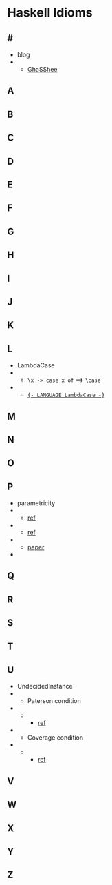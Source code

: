 # Haskell Idioms

## \#
* blog
* + [GhaSShee](https://ghassheee.github.io/)

## A


## B



## C


## D



## E


## F



## G


## H



## I



## J



## K


## L
* LambdaCase
* + `\x -> case x of` ==> `\case`
* + [`{- LANGUAGE LambdaCase -}`](http://storm-country.com/blog/LambdaCase)


## M



## N



## O


## P
* parametricity
* + [ref](https://www.well-typed.com/blog/2015/05/parametricity/)
* + [ref](https://www.well-typed.com/blog/2015/08/parametricity-part2/)
* + [paper](http://www.cs.bham.ac.uk/~udr/papers/logical-relations-and-parametricity.pdf)
* 



## Q



## R



## S



## T



## U
* UndecidedInstance
* + Paterson condition
* + - [ref](https://downloads.haskell.org/~ghc/latest/docs/html/users_guide/glasgow_exts.html#instance-termination)
* + Coverage condition
* + - [ref](https://stackoverflow.com/questions/13538937/the-coverage-condition-fails)


## V



## W



## X



## Y



## Z

